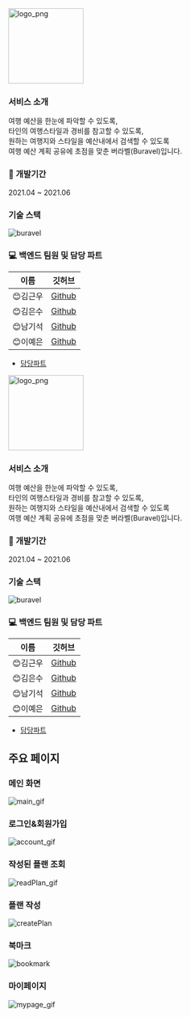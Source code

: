 <img width="149" alt="logo_png" src="https://user-images.githubusercontent.com/62732789/120043719-6c78d000-c047-11eb-9767-1e5df98eeb23.png">

### 서비스 소개
여행 예산을 한눈에 파악할 수 있도록,  
타인의 여행스타일과 경비를 참고할 수 있도록,  
원하는 여행지와 스타일을 예산내에서 검색할 수 있도록  
여행 예산 계획 공유에 초점을 맞춘 버라벨(Buravel)입니다.

### :date: 개발기간
2021.04 ~ 2021.06 

### 기술 스택 
![buravel](https://user-images.githubusercontent.com/62732789/120909200-99fbf400-c6ad-11eb-83c4-db96b8ce881a.png)

### :computer: 백엔드 팀원 및 담당 파트
|이름|깃허브|
|------|---|
|😊김근우|[Github](https://github.com/gwkim9288)|
|😊김은수|[Github](https://github.com/eunsoo999)|
|😊남기석|[Github](https://github.com/skarltjr)|
|😊이예은|[Github](https://github.com/RulLu16)|

- [담당파트](https://docs.google.com/spreadsheets/d/1XmJZD9VyPquyhDm9XyfJL_KO89xLlN5-VTQGh6MTW-g/edit#gid=0)

<img width="149" alt="logo_png" src="https://user-images.githubusercontent.com/62732789/120043719-6c78d000-c047-11eb-9767-1e5df98eeb23.png">

### 서비스 소개
여행 예산을 한눈에 파악할 수 있도록,  
타인의 여행스타일과 경비를 참고할 수 있도록,  
원하는 여행지와 스타일을 예산내에서 검색할 수 있도록  
여행 예산 계획 공유에 초점을 맞춘 버라벨(Buravel)입니다.

### :date: 개발기간
2021.04 ~ 2021.06 

### 기술 스택 
![buravel](https://user-images.githubusercontent.com/62732789/120909200-99fbf400-c6ad-11eb-83c4-db96b8ce881a.png)

### :computer: 백엔드 팀원 및 담당 파트
|이름|깃허브|
|------|---|
|😊김근우|[Github](https://github.com/gwkim9288)|
|😊김은수|[Github](https://github.com/eunsoo999)|
|😊남기석|[Github](https://github.com/skarltjr)|
|😊이예은|[Github](https://github.com/RulLu16)|

- [담당파트](https://docs.google.com/spreadsheets/d/1XmJZD9VyPquyhDm9XyfJL_KO89xLlN5-VTQGh6MTW-g/edit#gid=0)  
 
## 주요 페이지
### 메인 화면
![main_gif](https://user-images.githubusercontent.com/62732789/121807185-17b39700-cc8e-11eb-9708-967086ba5c13.gif)
### 로그인&회원가입
![account_gif](https://user-images.githubusercontent.com/62732789/121807167-036f9a00-cc8e-11eb-85a3-ac916f24285d.gif)
### 작성된 플랜 조회
![readPlan_gif](https://user-images.githubusercontent.com/62732789/121807215-28640d00-cc8e-11eb-8eb4-5725e309d972.gif)
### 플랜 작성
![createPlan](https://user-images.githubusercontent.com/62732789/121808162-403d9000-cc92-11eb-8209-1efbfba29fc4.gif)
### 북마크
![bookmark](https://user-images.githubusercontent.com/62732789/121807896-0b7d0900-cc91-11eb-9640-f3387c09a2fb.gif)
### 마이페이지
![mypage_gif](https://user-images.githubusercontent.com/62732789/121807200-226e2c00-cc8e-11eb-90da-ea714761cf84.gif)
